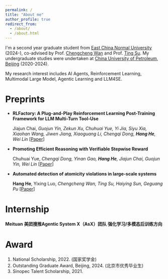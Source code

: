 ```yaml
---
permalink: /
title: "About me"
author_profile: true
redirect_from: 
  - /about/
  - /about.html
---
```


I'm a second year graduate student from [East China Normal University](https://www.ecnu.edu.cn/) (2024-), co-advised by Prof. [Chengcheng Wan](https://chengcheng-wan.github.io/) and Prof. [Ting Su](https://tingsu.github.io/). My undergraduate studies were undertaken at [China University of Petroleum, Beijing](https://www.cup.edu.cn/) (2020-2024).

My research interest includes AI Agents, Reinforcement Learning, Multimodal Large Model, Agentic Learning and LLM4SE.


Preprints
======
- **RLFactory: A Plug-and-Play Reinforcement Learning Post-Training Framework for LLM Multi-Turn Tool-Use**

  Jiajun Chai, _Guojun Yin, Zekun Xu, Chuhuai Yue, Yi Jia, Siyu Xia, Xiaohan Wang, Jiwen Jiang, Xiaoguang Li, Chengqi Dong, **Hang He**, Wei Lin_  [[Paper](https://arxiv.org/abs/2509.06980)]

- **Promoting Efficient Reasoning with Verifiable Stepwise Reward**

  Chuhuai Yue, _Chengqi Dong, Yinan Gao, **Hang He**, Jiajun Chai, Guojun Yin, Wei Lin_ [[Paper](https://arxiv.org/abs/2508.10293)]

- **Automated detection of atomicity violations in large-scale systems**

  **Hang He**, Yixing Luo, _Chengcheng Wan, Ting Su, Haiying Sun, Geguang Pu_ [[Paper](https://arxiv.org/abs/2504.00521)]

Internship
======
**Meituan** **美团搜推Agentic System X（AsX）团队** **强化学习/多模态后训练方向**

Award
======
1. National Scholarship, 2022. (国家奖学金)
2. Outstanding Graduate Award, Beijing, 2024. (北京市优秀毕业生)
3. Sinopec Talent Scholarship, 2021.
